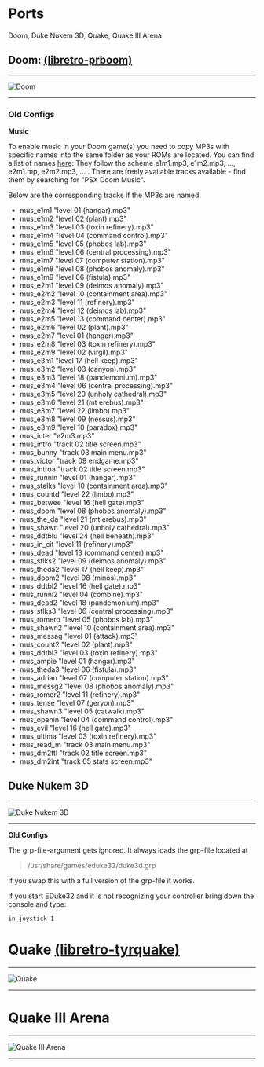 # Ports
Doom, Duke Nukem 3D, Quake, Quake III Arena

## Doom: [(libretro-prboom)](https://github.com/libretro/libretro-prboom)
***
![Doom](http://vignette4.wikia.nocookie.net/doom/images/4/4b/Doom-1-.gif/revision/latest?cb=20080630083507)
***


### Old Configs

**Music**

To enable music in your Doom game(s) you need to copy MP3s with specific names into the same folder as your ROMs are located. You can find a list of names [here](https://github.com/libretro/libretro-prboom/blob/master/src/m_misc.c#L605): They follow the scheme e1m1.mp3, e1m2.mp3, ..., e2m1.mp, e2m2.mp3, ... . There are freely available tracks available - find them by searching for "PSX Doom Music".

Below are the corresponding tracks if the MP3s are named:

* mus_e1m1                  "level 01 (hangar).mp3" 
* mus_e1m2                  "level 02 (plant).mp3" 
* mus_e1m3                  "level 03 (toxin refinery).mp3" 
* mus_e1m4                  "level 04 (command control).mp3" 
* mus_e1m5                  "level 05 (phobos lab).mp3" 
* mus_e1m6                  "level 06 (central processing).mp3" 
* mus_e1m7                  "level 07 (computer station).mp3" 
* mus_e1m8                  "level 08 (phobos anomaly).mp3" 
* mus_e1m9                  "level 06 (fistula).mp3" 
* mus_e2m1                  "level 09 (deimos anomaly).mp3" 
* mus_e2m2                  "level 10 (containment area).mp3" 
* mus_e2m3                  "level 11 (refinery).mp3" 
* mus_e2m4                  "level 12 (deimos lab).mp3" 
* mus_e2m5                  "level 13 (command center).mp3" 
* mus_e2m6                  "level 02 (plant).mp3" 
* mus_e2m7                  "level 01 (hangar).mp3" 
* mus_e2m8                  "level 03 (toxin refinery).mp3" 
* mus_e2m9                  "level 02 (virgil).mp3" 
* mus_e3m1                  "level 17 (hell keep).mp3" 
* mus_e3m2                  "level 03 (canyon).mp3" 
* mus_e3m3                  "level 18 (pandemonium).mp3" 
* mus_e3m4                  "level 06 (central processing).mp3" 
* mus_e3m5                  "level 20 (unholy cathedral).mp3" 
* mus_e3m6                  "level 21 (mt erebus).mp3" 
* mus_e3m7                  "level 22 (limbo).mp3" 
* mus_e3m8                  "level 09 (nessus).mp3" 
* mus_e3m9                  "level 10 (paradox).mp3" 
* mus_inter                 "e2m3.mp3" 
* mus_intro                 "track 02 title screen.mp3" 
* mus_bunny                 "track 03 main menu.mp3" 
* mus_victor                "track 09 endgame.mp3" 
* mus_introa                "track 02 title screen.mp3" 
* mus_runnin                "level 01 (hangar).mp3" 
* mus_stalks                "level 10 (containment area).mp3" 
* mus_countd                "level 22 (limbo).mp3" 
* mus_betwee                "level 16 (hell gate).mp3" 
* mus_doom                  "level 08 (phobos anomaly).mp3" 
* mus_the_da                "level 21 (mt erebus).mp3" 
* mus_shawn                 "level 20 (unholy cathedral).mp3" 
* mus_ddtblu                "level 24 (hell beneath).mp3" 
* mus_in_cit                "level 11 (refinery).mp3" 
* mus_dead                  "level 13 (command center).mp3" 
* mus_stlks2                "level 09 (deimos anomaly).mp3" 
* mus_theda2                "level 17 (hell keep).mp3" 
* mus_doom2                 "level 08 (minos).mp3" 
* mus_ddtbl2                "level 16 (hell gate).mp3" 
* mus_runni2                "level 04 (combine).mp3" 
* mus_dead2                 "level 18 (pandemonium).mp3" 
* mus_stlks3                "level 06 (central processing).mp3" 
* mus_romero                "level 05 (phobos lab).mp3" 
* mus_shawn2                "level 10 (containment area).mp3" 
* mus_messag                "level 01 (attack).mp3" 
* mus_count2                "level 02 (plant).mp3" 
* mus_ddtbl3                "level 03 (toxin refinery).mp3" 
* mus_ampie                 "level 01 (hangar).mp3" 
* mus_theda3                "level 06 (fistula).mp3" 
* mus_adrian                "level 07 (computer station).mp3" 
* mus_messg2                "level 08 (phobos anomaly).mp3" 
* mus_romer2                "level 11 (refinery).mp3" 
* mus_tense                 "level 07 (geryon).mp3" 
* mus_shawn3                "level 05 (catwalk).mp3" 
* mus_openin                "level 04 (command control).mp3" 
* mus_evil                  "level 16 (hell gate).mp3" 
* mus_ultima                "level 03 (toxin refinery).mp3" 
* mus_read_m                "track 03 main menu.mp3" 
* mus_dm2ttl                "track 02 title screen.mp3" 
* mus_dm2int                "track 05 stats screen.mp3"

## Duke Nukem 3D

***
![Duke Nukem 3D](http://monkeydesk.at/content/attachments/5843d1337609358-duke-nukem-3d.jpg/)

***


**Old Configs**

The grp-file-argument gets ignored.
It always loads the grp-file located at

> /usr/share/games/eduke32/duke3d.grp

If you swap this with a full version of the grp-file it works.

If you start EDuke32 and it is not recognizing your controller bring down the console and type:

`in_joystick 1`

# Quake [(libretro-tyrquake)](https://github.com/libretro/libretro-tyrquake)

***
![Quake](http://firsthour.net/screenshots/quake/quake-cover-thumb.jpg)
***

# Quake III Arena

***
![Quake III Arena](http://games-history.ru/upload/box/quake3_box.jpg)
***





